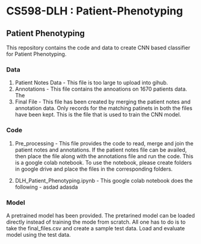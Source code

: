 # CS598-DLH : Patient-Phenotyping
## Patient Phenotyping
This repository contains the code and data to create CNN based classifier for Patient Phenotyping.
### Data
1. Patient Notes Data - This file is too large to upload into gihub. 
2. Annotations - This file contains the annoations on 1670 patients data. The 
3. Final File - This file has been created by merging the patient notes and annotation data. Only records for the matching patinets in both the files have been kept. This is the file that is used to train the CNN model.
### Code
1. Pre_processing - This file provides the code to read, merge and join the patient notes and annotations. If the patient notes file can be availed, then place the file along with the annotations file and run the code. This is a google colab notebook. To use the notebook, please create folders in google drive and place the files in the corresponding folders. 

2. DLH_Patient_Phenotyping.ipynb - This google colab notebook does the following -
  asdad
  adasda

### Model
A pretrained model has been provided. The pretarined model can be loaded directly instead of training the mode from scratch. All one has to do is to take the final_files.csv and create a sample test data. Load and evaluate model using the test data.
